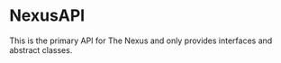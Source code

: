 # NexusAPI
This is the primary API for The Nexus and only provides interfaces and abstract classes. 
